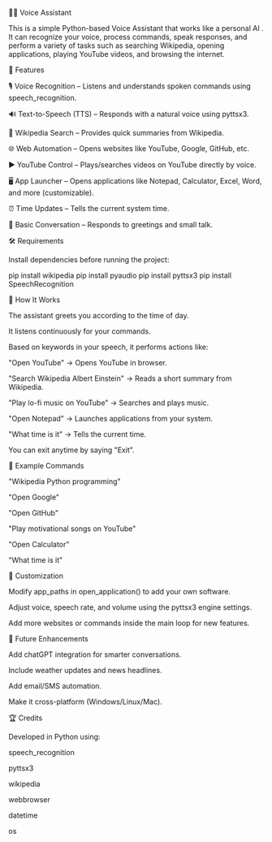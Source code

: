 🧑‍💻 Voice Assistant 

This is a simple Python-based Voice Assistant that works like a personal AI .
It can recognize your voice, process commands, speak responses, and perform a variety of tasks such as searching Wikipedia, opening applications, playing YouTube videos, and browsing the internet.

🚀 Features

🎙️ Voice Recognition – Listens and understands spoken commands using speech_recognition.

🔊 Text-to-Speech (TTS) – Responds with a natural voice using pyttsx3.

📖 Wikipedia Search – Provides quick summaries from Wikipedia.

🌐 Web Automation – Opens websites like YouTube, Google, GitHub, etc.

▶️ YouTube Control – Plays/searches videos on YouTube directly by voice.

🖥️ App Launcher – Opens applications like Notepad, Calculator, Excel, Word, and more (customizable).

⏰ Time Updates – Tells the current system time.

💬 Basic Conversation – Responds to greetings and small talk.

🛠️ Requirements

Install dependencies before running the project:

pip install wikipedia
pip install pyaudio
pip install pyttsx3
pip install SpeechRecognition

📂 How It Works

The assistant greets you according to the time of day.

It listens continuously for your commands.

Based on keywords in your speech, it performs actions like:

"Open YouTube" → Opens YouTube in browser.

"Search Wikipedia Albert Einstein" → Reads a short summary from Wikipedia.

"Play lo-fi music on YouTube" → Searches and plays music.

"Open Notepad" → Launches applications from your system.

"What time is it" → Tells the current time.

You can exit anytime by saying "Exit".

📸 Example Commands

"Wikipedia Python programming"

"Open Google"

"Open GitHub"

"Play motivational songs on YouTube"

"Open Calculator"

"What time is it"

🔧 Customization

Modify app_paths in open_application() to add your own software.

Adjust voice, speech rate, and volume using the pyttsx3 engine settings.

Add more websites or commands inside the main loop for new features.

🎯 Future Enhancements

Add chatGPT integration for smarter conversations.

Include weather updates and news headlines.

Add email/SMS automation.

Make it cross-platform (Windows/Linux/Mac).

🏆 Credits

Developed in Python using:

speech_recognition

pyttsx3

wikipedia

webbrowser

datetime

os
